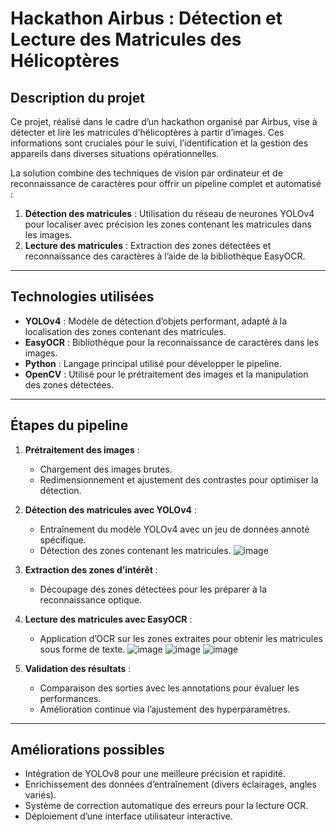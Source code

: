 # **Hackathon Airbus : Détection et Lecture des Matricules des Hélicoptères**

## **Description du projet**
Ce projet, réalisé dans le cadre d’un hackathon organisé par Airbus, vise à détecter et lire les matricules d’hélicoptères à partir d’images. Ces informations sont cruciales pour le suivi, l’identification et la gestion des appareils dans diverses situations opérationnelles.

La solution combine des techniques de vision par ordinateur et de reconnaissance de caractères pour offrir un pipeline complet et automatisé :

1. **Détection des matricules** : Utilisation du réseau de neurones YOLOv4 pour localiser avec précision les zones contenant les matricules dans les images.
2. **Lecture des matricules** : Extraction des zones détectées et reconnaissance des caractères à l’aide de la bibliothèque EasyOCR.

---

## **Technologies utilisées**
- **YOLOv4** : Modèle de détection d’objets performant, adapté à la localisation des zones contenant des matricules.
- **EasyOCR** : Bibliothèque pour la reconnaissance de caractères dans les images.
- **Python** : Langage principal utilisé pour développer le pipeline.
- **OpenCV** : Utilisé pour le prétraitement des images et la manipulation des zones détectées.

---

## **Étapes du pipeline**
1. **Prétraitement des images** :
   - Chargement des images brutes.
   - Redimensionnement et ajustement des contrastes pour optimiser la détection.

2. **Détection des matricules avec YOLOv4** :
   - Entraînement du modèle YOLOv4 avec un jeu de données annoté spécifique.
   - Détection des zones contenant les matricules.
  ![image](https://user-images.githubusercontent.com/91097262/168992165-5625077c-f2b7-4220-9232-e3793ea36026.png)

3. **Extraction des zones d’intérêt** :
   - Découpage des zones détectées pour les préparer à la reconnaissance optique.

4. **Lecture des matricules avec EasyOCR** :
   - Application d’OCR sur les zones extraites pour obtenir les matricules sous forme de texte.
  ![image](https://user-images.githubusercontent.com/91097262/168992387-7c0f971b-8a86-4e23-a4fe-a17b7e5d4063.png)
  ![image](https://user-images.githubusercontent.com/91097262/168992514-89ce498e-38f8-4e58-8aea-eb2c202f9528.png)
  ![image](https://user-images.githubusercontent.com/91097262/168992606-073f9224-b4e0-445d-9d6e-603bd44dae06.png)


5. **Validation des résultats** :
   - Comparaison des sorties avec les annotations pour évaluer les performances.
   - Amélioration continue via l’ajustement des hyperparamètres.

---

## **Améliorations possibles**
- Intégration de YOLOv8 pour une meilleure précision et rapidité.
- Enrichissement des données d’entraînement (divers éclairages, angles variés).
- Système de correction automatique des erreurs pour la lecture OCR.
- Déploiement d’une interface utilisateur interactive.
